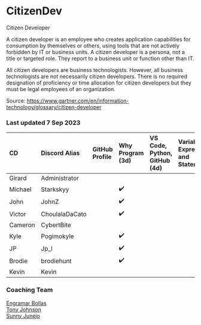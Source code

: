 # CitizenDev

Citizen Developer

A citizen developer is an employee who creates application capabilities for consumption by themselves or others, using tools that are not actively forbidden by IT or business units. A citizen developer is a persona, not a title or targeted role. They report to a business unit or function other than IT.

All citizen developers are business technologists.  However, all business technologists are not necessarily citizen developers.  There is no required designation of proficiency or time allocation for citizen developers but they must be legal employees of an organization.

Source: https://www.gartner.com/en/information-technology/glossary/citizen-developer

### Last updated 7 Sep 2023
| CD | Discord Alias | GitHub Profile | Why Program (3d) | VS Code, Python, GitHub (4d) | Variables, Expressions and Statements | Conditional Execution | Functions | Loops and Iterations | Strings | Files | Lists | Dictionaries | Tuples | 
|:--|:--|:--|:--|:--|:--|:--|:--|:--|:--|:--|:--|:--|:--|
| Girard | Administrator | | |||||||||||
| Michael | Starkskyy | |:heavy_check_mark:|||||||||||
| John | JohnZ | |:heavy_check_mark:|||||||||||
| Victor | ChoulalaDaCato | |:heavy_check_mark:|||||||||||
| Cameron | CybertBite | ||||||||||||
| Kyle | Pogimokyle | |:heavy_check_mark:|||||||||||
| JP | Jp_l | |:heavy_check_mark:|||||||||||
| Brodie | brodiehunt | |:heavy_check_mark:|||||||||||
| Kevin | Kevin | ||||||||||||

### Coaching Team
[Engramar Bollas](https://www.linkedin.com/in/engramarbollas/) <br/>
[Tony Johnson](https://www.linkedin.com/in/tony-johnson-53995413/) <br/>
[Sunny Junejo](https://www.linkedin.com/in/sadruddinjunejo/) <br/>



